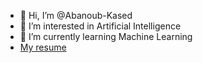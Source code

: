 - 👋 Hi, I’m @Abanoub-Kased
- 👀 I’m interested in Artificial Intelligence 
- 🌱 I’m currently learning Machine Learning
- [My resume](my%20cv%20.pdf)


